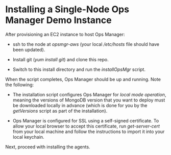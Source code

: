# Installing a Single-Node Ops Manager Demo Instance

After provisioning an EC2 instance to host Ops Manager:

- ssh to the node at *opsmgr-aws* (your local */etc/hosts* file should have been updated). 

- Install git (*yum install git*) and clone this repo. 

- Switch to this install directory and run the *installOpsMgr* script. 

When the script completes, Ops Manager should be up and running. Note the following:

- The installation script configures Ops Manager for *local mode operation*, meaning the versions of MongoDB version that you want to deploy must be downloaded locally in advance (which is done for you by the *getVersions* script as part of the installation). 

- Ops Manager is configured for SSL using a self-signed certificate. To allow your local browser to accept this certificate, run *get-server-cert* from your local machine and follow the instructions to import it into your local keychain.

Next, proceed with installing the agents.


